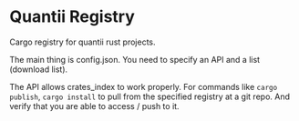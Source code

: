 # Quantii Registry

Cargo registry for quantii rust projects.

The main thing is config.json.
You need to specify an API and a list (download list).

The API allows crates_index to work properly. For commands like `cargo publish`, `cargo install` to pull from the specified registry at a git repo. And verify that you are able to access / push to it.

